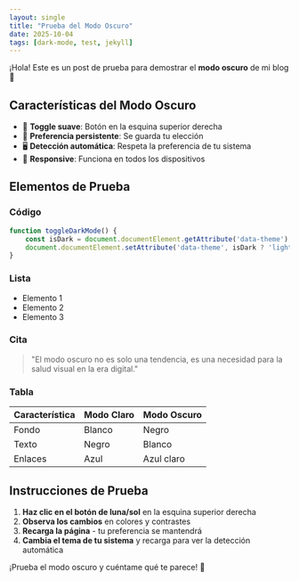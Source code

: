 ```yaml
---
layout: single
title: "Prueba del Modo Oscuro"
date: 2025-10-04
tags: [dark-mode, test, jekyll]
---
```


¡Hola! Este es un post de prueba para demostrar el **modo oscuro** de mi blog 🎨

## Características del Modo Oscuro

- 🌙 **Toggle suave**: Botón en la esquina superior derecha
- 💾 **Preferencia persistente**: Se guarda tu elección
- 🖥️ **Detección automática**: Respeta la preferencia de tu sistema
- 📱 **Responsive**: Funciona en todos los dispositivos

## Elementos de Prueba

### Código
```javascript
function toggleDarkMode() {
    const isDark = document.documentElement.getAttribute('data-theme') === 'dark';
    document.documentElement.setAttribute('data-theme', isDark ? 'light' : 'dark');
}
```

### Lista
- Elemento 1
- Elemento 2
- Elemento 3

### Cita
> "El modo oscuro no es solo una tendencia, es una necesidad para la salud visual en la era digital."

### Tabla
| Característica | Modo Claro | Modo Oscuro |
|----------------|------------|-------------|
| Fondo | Blanco | Negro |
| Texto | Negro | Blanco |
| Enlaces | Azul | Azul claro |

## Instrucciones de Prueba

1. **Haz clic en el botón de luna/sol** en la esquina superior derecha
2. **Observa los cambios** en colores y contrastes
3. **Recarga la página** - tu preferencia se mantendrá
4. **Cambia el tema de tu sistema** y recarga para ver la detección automática

¡Prueba el modo oscuro y cuéntame qué te parece! 🚀
